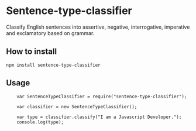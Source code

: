 # Sentence-type-classifier
Classify English sentences into assertive, negative, interrogative, imperative and exclamatory based on grammar.

## How to install
` npm install sentence-type-classifier `

## Usage
```
	var SentenceTypeClassifier = require("sentence-type-classifier");

	var classifier = new SentenceTypeClassifier();

	var type = classifier.classify("I am a Javascript Developer.");
	console.log(type);

```